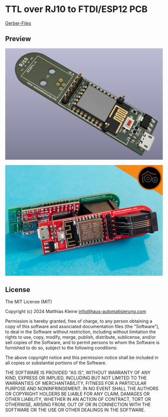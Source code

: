 # TTL over RJ10 to FTDI/ESP12 PCB

[Gerber-Files](https://github.com/klein0r/pcb-ttl-ftdi-esp-adapter/releases)

## Preview

![PCB Preview](https://raw.githubusercontent.com/klein0r/pcb-ttl-ftdi-esp-adapter/master/preview.png)

![PCB Photo](https://raw.githubusercontent.com/klein0r/pcb-ttl-ftdi-esp-adapter/master/previewReal.jpg)

## License

The MIT License (MIT)

Copyright (c) 2024 Matthias Kleine <info@haus-automatisierung.com>

Permission is hereby granted, free of charge, to any person obtaining a copy
of this software and associated documentation files (the "Software"), to deal
in the Software without restriction, including without limitation the rights
to use, copy, modify, merge, publish, distribute, sublicense, and/or sell
copies of the Software, and to permit persons to whom the Software is
furnished to do so, subject to the following conditions:

The above copyright notice and this permission notice shall be included in
all copies or substantial portions of the Software.

THE SOFTWARE IS PROVIDED "AS IS", WITHOUT WARRANTY OF ANY KIND, EXPRESS OR
IMPLIED, INCLUDING BUT NOT LIMITED TO THE WARRANTIES OF MERCHANTABILITY,
FITNESS FOR A PARTICULAR PURPOSE AND NONINFRINGEMENT. IN NO EVENT SHALL THE
AUTHORS OR COPYRIGHT HOLDERS BE LIABLE FOR ANY CLAIM, DAMAGES OR OTHER
LIABILITY, WHETHER IN AN ACTION OF CONTRACT, TORT OR OTHERWISE, ARISING FROM,
OUT OF OR IN CONNECTION WITH THE SOFTWARE OR THE USE OR OTHER DEALINGS IN
THE SOFTWARE.
